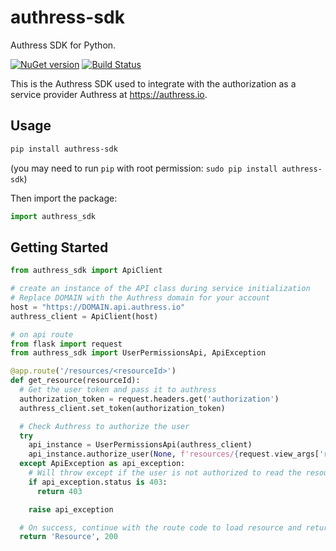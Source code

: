 # authress-sdk
Authress SDK for Python.

[![NuGet version](https://badge.fury.io/py/authress-sdk.svg)](https://badge.fury.io/py/authress-sdk) [![Build Status](https://travis-ci.com/authress/authress-sdk.py.svg?branch=master)](https://travis-ci.com/authress/authress-sdk.py)

This is the Authress SDK used to integrate with the authorization as a service provider Authress at https://authress.io.

## Usage

```sh
pip install authress-sdk
```
(you may need to run `pip` with root permission: `sudo pip install authress-sdk`)

Then import the package:
```python
import authress_sdk
```

## Getting Started

```python
from authress_sdk import ApiClient

# create an instance of the API class during service initialization
# Replace DOMAIN with the Authress domain for your account
host = "https://DOMAIN.api.authress.io"
authress_client = ApiClient(host)

# on api route
from flask import request
from authress_sdk import UserPermissionsApi, ApiException

@app.route('/resources/<resourceId>')
def get_resource(resourceId):
  # Get the user token and pass it to authress
  authorization_token = request.headers.get('authorization')
  authress_client.set_token(authorization_token)

  # Check Authress to authorize the user
  try
    api_instance = UserPermissionsApi(authress_client)
    api_instance.authorize_user(None, f'resources/{request.view_args['resourceId']}', 'READ')
  except ApiException as api_exception:
    # Will throw except if the user is not authorized to read the resource
    if api_exception.status is 403:
      return 403

    raise api_exception

  # On success, continue with the route code to load resource and return it
  return 'Resource', 200
```